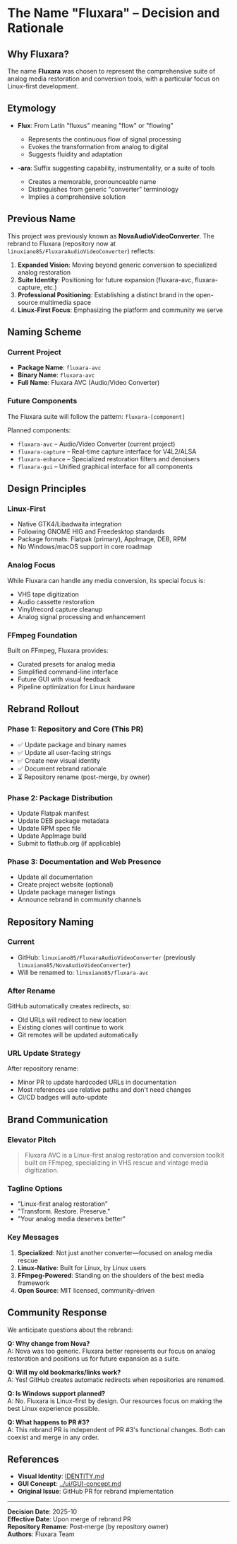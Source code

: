 # The Name "Fluxara" – Decision and Rationale

## Why Fluxara?

The name **Fluxara** was chosen to represent the comprehensive suite of analog media restoration and conversion tools, with a particular focus on Linux-first development.

## Etymology

- **Flux**: From Latin "fluxus" meaning "flow" or "flowing"
  - Represents the continuous flow of signal processing
  - Evokes the transformation from analog to digital
  - Suggests fluidity and adaptation
  
- **-ara**: Suffix suggesting capability, instrumentality, or a suite of tools
  - Creates a memorable, pronounceable name
  - Distinguishes from generic "converter" terminology
  - Implies a comprehensive solution

## Previous Name

This project was previously known as **NovaAudioVideoConverter**. The rebrand to Fluxara (repository now at `linuxiano85/FluxaraAudioVideoConverter`) reflects:

1. **Expanded Vision**: Moving beyond generic conversion to specialized analog restoration
2. **Suite Identity**: Positioning for future expansion (fluxara-avc, fluxara-capture, etc.)
3. **Professional Positioning**: Establishing a distinct brand in the open-source multimedia space
4. **Linux-First Focus**: Emphasizing the platform and community we serve

## Naming Scheme

### Current Project

- **Package Name**: `fluxara-avc`
- **Binary Name**: `fluxara-avc`
- **Full Name**: Fluxara AVC (Audio/Video Converter)

### Future Components

The Fluxara suite will follow the pattern: `fluxara-[component]`

Planned components:
- `fluxara-avc` – Audio/Video Converter (current project)
- `fluxara-capture` – Real-time capture interface for V4L2/ALSA
- `fluxara-enhance` – Specialized restoration filters and denoisers
- `fluxara-gui` – Unified graphical interface for all components

## Design Principles

### Linux-First

- Native GTK4/Libadwaita integration
- Following GNOME HIG and Freedesktop standards
- Package formats: Flatpak (primary), AppImage, DEB, RPM
- No Windows/macOS support in core roadmap

### Analog Focus

While Fluxara can handle any media conversion, its special focus is:
- VHS tape digitization
- Audio cassette restoration
- Vinyl/record capture cleanup
- Analog signal processing and enhancement

### FFmpeg Foundation

Built on FFmpeg, Fluxara provides:
- Curated presets for analog media
- Simplified command-line interface
- Future GUI with visual feedback
- Pipeline optimization for Linux hardware

## Rebrand Rollout

### Phase 1: Repository and Core (This PR)

- ✅ Update package and binary names
- ✅ Update all user-facing strings
- ✅ Create new visual identity
- ✅ Document rebrand rationale
- ⏳ Repository rename (post-merge, by owner)

### Phase 2: Package Distribution

- Update Flatpak manifest
- Update DEB package metadata
- Update RPM spec file
- Update AppImage build
- Submit to flathub.org (if applicable)

### Phase 3: Documentation and Web Presence

- Update all documentation
- Create project website (optional)
- Update package manager listings
- Announce rebrand in community channels

## Repository Naming

### Current

- GitHub: `linuxiano85/FluxaraAudioVideoConverter` (previously `linuxiano85/NovaAudioVideoConverter`)
- Will be renamed to: `linuxiano85/fluxara-avc`

### After Rename

GitHub automatically creates redirects, so:
- Old URLs will redirect to new location
- Existing clones will continue to work
- Git remotes will be updated automatically

### URL Update Strategy

After repository rename:
- Minor PR to update hardcoded URLs in documentation
- Most references use relative paths and don't need changes
- CI/CD badges will auto-update

## Brand Communication

### Elevator Pitch

> Fluxara AVC is a Linux-first analog restoration and conversion toolkit built on FFmpeg, specializing in VHS rescue and vintage media digitization.

### Tagline Options

- "Linux-first analog restoration"
- "Transform. Restore. Preserve."
- "Your analog media deserves better"

### Key Messages

1. **Specialized**: Not just another converter—focused on analog media rescue
2. **Linux-Native**: Built for Linux, by Linux users
3. **FFmpeg-Powered**: Standing on the shoulders of the best media framework
4. **Open Source**: MIT licensed, community-driven

## Community Response

We anticipate questions about the rebrand:

**Q: Why change from Nova?**  
A: Nova was too generic. Fluxara better represents our focus on analog restoration and positions us for future expansion as a suite.

**Q: Will my old bookmarks/links work?**  
A: Yes! GitHub creates automatic redirects when repositories are renamed.

**Q: Is Windows support planned?**  
A: No. Fluxara is Linux-first by design. Our resources focus on making the best Linux experience possible.

**Q: What happens to PR #3?**  
A: This rebrand PR is independent of PR #3's functional changes. Both can coexist and merge in any order.

## References

- **Visual Identity**: [IDENTITY.md](IDENTITY.md)
- **GUI Concept**: [../ui/GUI-concept.md](../ui/GUI-concept.md)
- **Original Issue**: GitHub PR for rebrand implementation

---

**Decision Date**: 2025-10  
**Effective Date**: Upon merge of rebrand PR  
**Repository Rename**: Post-merge (by repository owner)  
**Authors**: Fluxara Team
